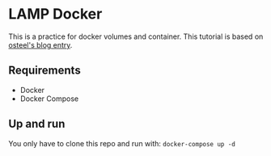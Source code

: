 # LAMP Docker

This is a practice for docker volumes and container. This tutorial is based on [osteel's blog entry](http://tech.osteel.me/posts/2015/12/18/from-vagrant-to-docker-how-to-use-docker-for-local-web-development.html#mysql).

## Requirements

* Docker
* Docker Compose


## Up and run

You only have to clone this repo and run with:
`docker-compose up -d`
